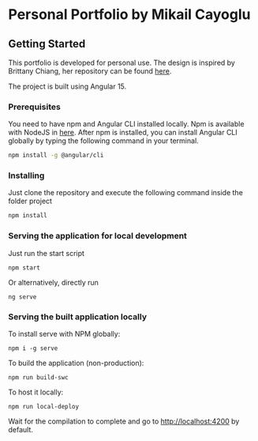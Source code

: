 # Personal Portfolio by Mikail Cayoglu

## Getting Started

This portfolio is developed for personal use. 
The design is inspired by Brittany Chiang, her repository can be found [here](https://github.com/bchiang7/v4).

The project is built using Angular 15.

### Prerequisites

You need to have npm and Angular CLI installed locally. Npm is available with NodeJS in [here](https://nodejs.org/).
After npm is installed, you can install Angular CLI globally by typing the following command in your terminal.

``` bash
npm install -g @angular/cli
```

### Installing

Just clone the repository and execute the following command inside the folder project

``` bash
npm install
```

### Serving the application for local development

Just run the start script

```
npm start
```
Or alternatively, directly run
```
ng serve
```

### Serving the built application locally
To install serve with NPM globally:
```
npm i -g serve
```
To build the application (non-production):
```
npm run build-swc
```
To host it locally:
```
npm run local-deploy
```
Wait for the compilation to complete and go to [http://localhost:4200](http://localhost:4200) by default.
